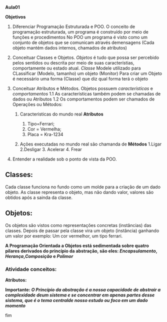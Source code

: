 **Aula01** 

**Objetivos**
1. Diferenciar Programação Estruturada e POO.
O conceito de programação estruturada, um programa é construído por meio de funções e procedimentos
No POO um programa é  visto como um  conjunto de  objetos que se  comunicam através demensagens
(Cada objeto mantém dados internos, chamados de  atributos)

2. Conceituar Classes e Objetos.
_Objetos_ é tudo que possa ser percebido pelos sentidos ou descrita por meio de suas característias, comportamente ou estado atual.
_Classe_ Modele utilizado para CLassificar (Modelo, tamanho) um objeto (Monitor) Para criar um Objeto é necessário uma forma (Classe) que diz qual forma terá o objeto


3. Conceituar Atributos e Métodos.
   Objetos possuem *_características_* e *_comportamentos_*
1.1 As características também podem se chamadas de dados ou Atributos
1.2 Os comportamentos podem ser chamados de Operações ou Métodos:
    1. Caracteristicas do mundo real **Atributos**

        1. Tipo=Ferrari;
        2. Cor = Vermelha;
        3. Placa = Kra-1234       
        

    2. Ações executadas no mundo real são chamanda de **Métodos**
        1.Ligar
        2.Desligar
        3. Acelerar
        4. Frear


4. Entender a realidade sob o ponto de vista da POO. 
## Classes:
Cada classe funciona no fundo como um molde para a criação de um dado objeto. 
As classe representa o objeto, mas não dando valor, valores são obtidos após a sainda da classe.

## Objetos:
Os objetos são vistos como representações concretas (instâncias) das classes. Depois de passar pela classe vira um objeto (instância) ganhando um valor por exemplo: Um cor vermelhor, um tipo ferrari.


**A Programação Orientada a  Objetos está sedimentada sobre quatro pilares derivados do  princípio da  abstração, são eles: *Encapsulamento*, *Herança*,*Composição* e *Polimor***

 ### Atividade conceitos: 
 **Atributos:**

 **Importante: *O Princípio da abstração é a nossa capacidade de abstrair a complexidade deum sistema e se concentrar em apenas partes desse sistema, que é o tema centralde nosso estudo ou foco em um dado momento***

fim
